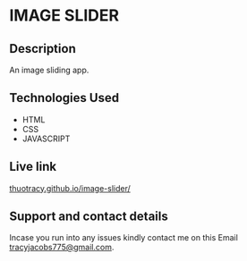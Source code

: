 # IMAGE SLIDER

## Description

An image sliding app.

## Technologies Used
* HTML
* CSS
* JAVASCRIPT

## Live link
[thuotracy.github.io/image-slider/](https://thuotracy.github.io/image-slider/)

## Support and contact details

Incase you run into any issues kindly contact me on this Email tracyjacobs775@gmail.com.
